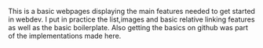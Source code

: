 This is a basic webpages displaying the main features needed to get started in webdev. 
I put in practice the list,images and basic relative linking features as well as the basic boilerplate. 
Also getting the basics on github was part of the implementations made here.